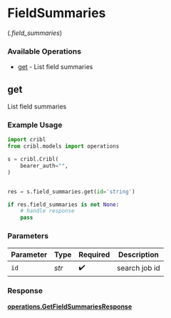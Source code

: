# FieldSummaries
(*.field_summaries*)

### Available Operations

* [get](#get) - List field summaries

## get

List field summaries

### Example Usage

```python
import cribl
from cribl.models import operations

s = cribl.Cribl(
    bearer_auth="",
)


res = s.field_summaries.get(id='string')

if res.field_summaries is not None:
    # handle response
    pass
```

### Parameters

| Parameter          | Type               | Required           | Description        |
| ------------------ | ------------------ | ------------------ | ------------------ |
| `id`               | *str*              | :heavy_check_mark: | search job id      |


### Response

**[operations.GetFieldSummariesResponse](../../models/operations/getfieldsummariesresponse.md)**


